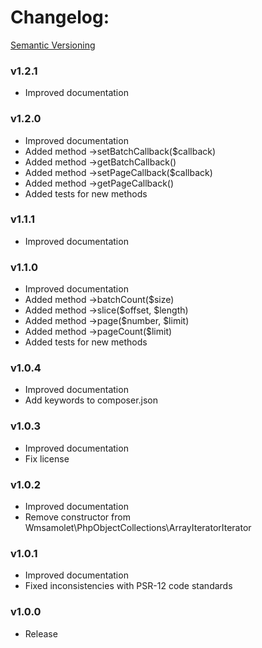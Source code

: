 # Changelog:
[Semantic Versioning](https://semver.org/)

### v1.2.1
- Improved documentation

### v1.2.0
- Improved documentation
- Added method ->setBatchCallback($callback)
- Added method ->getBatchCallback()
- Added method ->setPageCallback($callback)
- Added method ->getPageCallback()
- Added tests for new methods

### v1.1.1
- Improved documentation

### v1.1.0
- Improved documentation
- Added method ->batchCount($size)
- Added method ->slice($offset, $length)
- Added method ->page($number, $limit)
- Added method ->pageCount($limit)
- Added tests for new methods

### v1.0.4
- Improved documentation
- Add keywords to composer.json

### v1.0.3
- Improved documentation
- Fix license

### v1.0.2
- Improved documentation
- Remove constructor from Wmsamolet\PhpObjectCollections\ArrayIteratorIterator

### v1.0.1
- Improved documentation
- Fixed inconsistencies with PSR-12 code standards

### v1.0.0
- Release